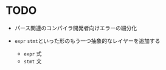 # TODO

- パース関連のコンパイラ開発者向けエラーの細分化

- `expr` `stmt`といった形のもう一つ抽象的なレイヤーを追加する
  - `expr` 式
  - `stmt` 文 
